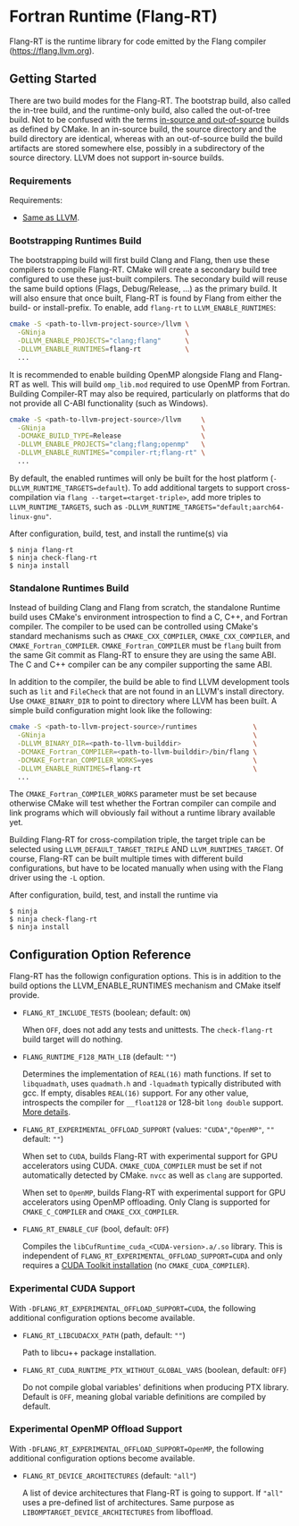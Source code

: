 <!--===- README.md

   Part of the LLVM Project, under the Apache License v2.0 with LLVM Exceptions.
   See https://llvm.org/LICENSE.txt for license information.
   SPDX-License-Identifier: Apache-2.0 WITH LLVM-exception

-->

# Fortran Runtime (Flang-RT)

Flang-RT is the runtime library for code emitted by the Flang compiler
(https://flang.llvm.org).


## Getting Started

There are two build modes for the Flang-RT. The bootstrap build, also
called the in-tree build, and the runtime-only build, also called the
out-of-tree build.
Not to be confused with the terms
[in-source and out-of-source](https://cmake.org/cmake/help/latest/manual/cmake.1.html#introduction-to-cmake-buildsystems)
builds as defined by CMake. In an in-source build, the source directory and the
build directory are identical, whereas with an out-of-source build the
build artifacts are stored somewhere else, possibly in a subdirectory of the
source directory. LLVM does not support in-source builds.


### Requirements

Requirements:
  * [Same as LLVM](https://llvm.org/docs/GettingStarted.html#requirements).


### Bootstrapping Runtimes Build

The bootstrapping build will first build Clang and Flang, then use these
compilers to compile Flang-RT. CMake will create a secondary build tree
configured to use these just-built compilers. The secondary build will reuse
the same build options (Flags, Debug/Release, ...) as the primary build.
It will also ensure that once built, Flang-RT is found by Flang from either
the build- or install-prefix. To enable, add `flang-rt` to
`LLVM_ENABLE_RUNTIMES`:

```bash
cmake -S <path-to-llvm-project-source>/llvm \
  -GNinja                                   \
  -DLLVM_ENABLE_PROJECTS="clang;flang"      \
  -DLLVM_ENABLE_RUNTIMES=flang-rt           \
  ...
```

It is recommended to enable building OpenMP alongside Flang and Flang-RT
as well. This will build `omp_lib.mod` required to use OpenMP from Fortran.
Building Compiler-RT may also be required, particularly on platforms that do
not provide all C-ABI functionality (such as Windows).

```bash
cmake -S <path-to-llvm-project-source>/llvm     \
  -GNinja                                       \
  -DCMAKE_BUILD_TYPE=Release                    \
  -DLLVM_ENABLE_PROJECTS="clang;flang;openmp"   \
  -DLLVM_ENABLE_RUNTIMES="compiler-rt;flang-rt" \
  ...
```

By default, the enabled runtimes will only be built for the host platform
(`-DLLVM_RUNTIME_TARGETS=default`). To add additional targets to support
cross-compilation via `flang --target=<target-triple>`, add more triples to
`LLVM_RUNTIME_TARGETS`, such as
`-DLLVM_RUNTIME_TARGETS="default;aarch64-linux-gnu"`.

After configuration, build, test, and install the runtime(s) via

```shell
$ ninja flang-rt
$ ninja check-flang-rt
$ ninja install
```


### Standalone Runtimes Build

Instead of building Clang and Flang from scratch, the standalone Runtime build
uses CMake's environment introspection to find a C, C++, and Fortran compiler.
The compiler to be used can be controlled using CMake's standard mechanisms such
as `CMAKE_CXX_COMPILER`, `CMAKE_CXX_COMPILER`, and `CMAKE_Fortran_COMPILER`.
`CMAKE_Fortran_COMPILER` must be `flang` built from the same Git commit as
Flang-RT to ensure they are using the same ABI. The C and C++ compiler
can be any compiler supporting the same ABI.

In addition to the compiler, the build be able to find LLVM development tools
such as `lit` and `FileCheck` that are not found in an LLVM's install
directory. Use `CMAKE_BINARY_DIR` to point to directory where LLVM has
been built. A simple build configuration might look like the following:

```bash
cmake -S <path-to-llvm-project-source>/runtimes              \
  -GNinja                                                    \
  -DLLVM_BINARY_DIR=<path-to-llvm-builddir>                  \
  -DCMAKE_Fortran_COMPILER=<path-to-llvm-builddir>/bin/flang \
  -DCMAKE_Fortran_COMPILER_WORKS=yes                         \
  -DLLVM_ENABLE_RUNTIMES=flang-rt                            \
  ...
```

The `CMAKE_Fortran_COMPILER_WORKS` parameter must be set because otherwise CMake
will test whether the Fortran compiler can compile and link programs which will
obviously fail without a runtime library available yet.

Building Flang-RT for cross-compilation triple, the target triple can
be selected using `LLVM_DEFAULT_TARGET_TRIPLE` AND `LLVM_RUNTIMES_TARGET`.
Of course, Flang-RT can be built multiple times with different build
configurations, but have to be located manually when using with the Flang
driver using the `-L` option.

After configuration, build, test, and install the runtime via

```shell
$ ninja
$ ninja check-flang-rt
$ ninja install
```


## Configuration Option Reference

Flang-RT has the followign configuration options. This is in
addition to the build options the LLVM_ENABLE_RUNTIMES mechanism and
CMake itself provide.

 * `FLANG_RT_INCLUDE_TESTS` (boolean; default: `ON`)

   When `OFF`, does not add any tests and unittests. The `check-flang-rt`
   build target will do nothing.

 * `FLANG_RUNTIME_F128_MATH_LIB` (default: `""`)

   Determines the implementation of `REAL(16)` math functions. If set to
   `libquadmath`, uses `quadmath.h` and `-lquadmath` typically distributed with
   gcc. If empty, disables `REAL(16)` support. For any other value, introspects
   the compiler for `__float128` or 128-bit `long double` support.
   [More details](docs/Real16MathSupport.md).

 * `FLANG_RT_EXPERIMENTAL_OFFLOAD_SUPPORT` (values: `"CUDA"`,`"OpenMP"`, `""` default: `""`)

   When set to `CUDA`, builds Flang-RT with experimental support for GPU
   accelerators using CUDA. `CMAKE_CUDA_COMPILER` must be set if not
   automatically detected by CMake. `nvcc` as well as `clang` are supported.

   When set to `OpenMP`, builds Flang-RT with experimental support for
   GPU accelerators using OpenMP offloading. Only Clang is supported for
   `CMAKE_C_COMPILER` and `CMAKE_CXX_COMPILER`.

 * `FLANG_RT_ENABLE_CUF` (bool, default: `OFF`)

   Compiles the `libCufRuntime_cuda_<CUDA-version>.a/.so` library. This is
   independent of `FLANG_RT_EXPERIMENTAL_OFFLOAD_SUPPORT=CUDA` and only
   requires a
   [CUDA Toolkit installation](https://cmake.org/cmake/help/latest/module/FindCUDAToolkit.html)
   (no `CMAKE_CUDA_COMPILER`).


### Experimental CUDA Support

With `-DFLANG_RT_EXPERIMENTAL_OFFLOAD_SUPPORT=CUDA`, the following
additional configuration options become available.

 * `FLANG_RT_LIBCUDACXX_PATH` (path, default: `""`)

   Path to libcu++ package installation.

 * `FLANG_RT_CUDA_RUNTIME_PTX_WITHOUT_GLOBAL_VARS` (boolean, default: `OFF`)

   Do not compile global variables' definitions when producing PTX library.
   Default is `OFF`, meaning global variable definitions are compiled by
   default.


### Experimental OpenMP Offload Support

With `-DFLANG_RT_EXPERIMENTAL_OFFLOAD_SUPPORT=OpenMP`, the following
additional configuration options become available.

 * `FLANG_RT_DEVICE_ARCHITECTURES` (default: `"all"`)

   A list of device architectures that Flang-RT is going to support.
   If `"all"` uses a pre-defined list of architectures. Same purpose as
   `LIBOMPTARGET_DEVICE_ARCHITECTURES` from liboffload.
